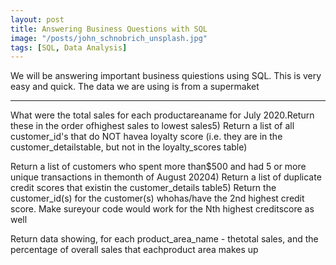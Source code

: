 ```yaml
---
layout: post
title: Answering Business Questions with SQL
image: "/posts/john_schnobrich_unsplash.jpg"
tags: [SQL, Data Analysis]
---
```


We will be answering important business quiestions using SQL. This is very easy and quick. The data we are using is from a supermaket

---

What were the total sales for each productareaname for July 2020.Return these in the order ofhighest sales to lowest sales5) Return a list of all customer_id's that do NOT havea loyalty score (i.e. they are in the customer_detailstable, but not in the loyalty_scores table)

Return a list of customers who spent more than$500 and had 5 or more unique transactions in themonth of August 20204) Return a list of duplicate credit scores that existin the customer_details table5) Return the customer_id(s) for the customer(s) whohas/have the 2nd highest credit score. Make sureyour code would work for the Nth highest creditscore as well

Return data showing, for each product_area_name - thetotal sales, and the percentage of overall sales that eachproduct area makes up
